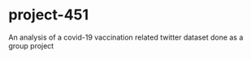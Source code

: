 # project-451
An analysis of a covid-19 vaccination related twitter dataset done as a group project
